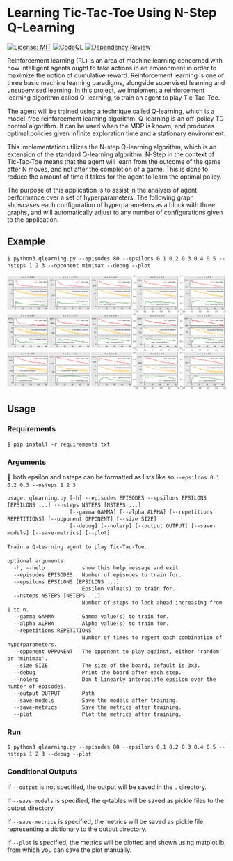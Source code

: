 # Learning Tic-Tac-Toe Using N-Step Q-Learning
[![License: MIT](https://img.shields.io/badge/License-MIT-yellow.svg)](https://github.com/frederikgram/nstep_qlearning_tictactoe/blob/master/LICENSE)
[![CodeQL](https://github.com/frederikgram/nstep_qlearning_tictactoe/workflows/CodeQL/badge.svg)](https://github.com/frederikgram/nstep_qlearning_tictactoe/actions?query=workflow%3ADependency+Review)
[![Dependency Review](https://github.com/frederikgram/nstep_qlearning_tictactoe/workflows/Dependency%20Review/badge.svg)]()


Reinforcement learning (RL) is an area of machine learning concerned with how intelligent agents ought to take actions in an environment in order to maximize the notion of cumulative reward. Reinforcement learning is one of three basic machine learning paradigms, alongside supervised learning and unsupervised learning. In this project, we implement a reinforcement learning algorithm called Q-learning, to train an agent to play Tic-Tac-Toe.

The agent will be trained using a technique called Q-learning, which is a model-free reinforcement learning algorithm. Q-learning is an off-policy TD control algorithm. It can be used when the MDP is known, and produces optimal policies given infinite exploration time and a stationary environment.

This implementation utilizes the N-step Q-learning algorithm, which is an extension of the standard Q-learning algorithm. N-Step in the context of Tic-Tac-Toe means that the agent will learn from the outcome of the game after N moves, and not after the completion of a game. This is done to reduce the amount of time it takes for the agent to learn the optimal policy.

The purpose of this application is to assist in the analysis of agent performance over a set of hyperparameters. The following graph showcases each configuration of hyperparameters as a block with three graphs, and will automatically adjust to any number of configurations given to the application.

## Example

    $ python3 qlearning.py --episodes 80 --epsilons 0.1 0.2 0.3 0.4 0.5 --nsteps 1 2 3 --opponent minimax --debug --plot

![Metrics](./tictactoe-qlearning-metrics.png "Example output")

## Usage

### Requirements
    $ pip install -r requirements.txt


### Arguments
:speech_balloon: both epsilon and nsteps can be formatted as lists like so `--epsilons 0.1 0.2 0.3 --nsteps 1 2 3`
```
usage: qlearning.py [-h] --episodes EPISODES --epsilons EPSILONS [EPSILONS ...] --nsteps NSTEPS [NSTEPS ...]
                    [--gamma GAMMA] [--alpha ALPHA] [--repetitions REPETITIONS] [--opponent OPPONENT] [--size SIZE]
                    [--debug] [--nolerp] [--output OUTPUT] [--save-models] [--save-metrics] [--plot]

Train a Q-Learning agent to play Tic-Tac-Toe.

optional arguments:
  -h, --help            show this help message and exit
  --episodes EPISODES   Number of episodes to train for.
  --epsilons EPSILONS [EPSILONS ...]
                        Epsilon value(s) to train for.
  --nsteps NSTEPS [NSTEPS ...]
                        Number of steps to look ahead increasing from 1 to n.
  --gamma GAMMA         Gamma value(s) to train for.
  --alpha ALPHA         Alpha value(s) to train for.
  --repetitions REPETITIONS
                        Number of times to repeat each combination of hyperparameters.
  --opponent OPPONENT   The opponent to play against, either 'random' or 'minimax'.
  --size SIZE           The size of the board, default is 3x3.
  --debug               Print the board after each step.
  --nolerp              Don't Linearly interpolate epsilon over the number of episodes.
  --output OUTPUT       Path
  --save-models         Save the models after training.
  --save-metrics        Save the metrics after training.
  --plot                Plot the metrics after training.
```

### Run
    $ python3 qlearning.py --episodes 80 --epsilons 0.1 0.2 0.3 0.4 0.5 --nsteps 1 2 3 --debug --plot

### Conditional Outputs

If `--output` is not specified, the output will be saved in the `.` directory.


If `--save-models` is specified, the q-tables will be saved as pickle files to the output directory.


If `--save-metrics` is specified, the metrics will be saved as pickle file representing a dictionary to the output directory.

If `--plot` is specified, the metrics will be plotted and shown using matplotlib, from which you can save the plot manually.
